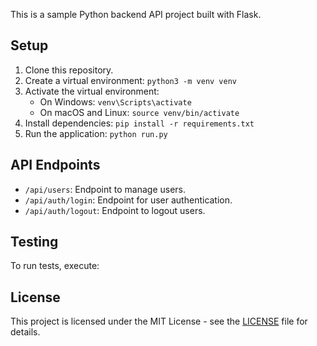 This is a sample Python backend API project built with Flask.

## Setup

1. Clone this repository.
2. Create a virtual environment: `python3 -m venv venv`
3. Activate the virtual environment:
    - On Windows: `venv\Scripts\activate`
    - On macOS and Linux: `source venv/bin/activate`
4. Install dependencies: `pip install -r requirements.txt`
5. Run the application: `python run.py`

## API Endpoints

- `/api/users`: Endpoint to manage users.
- `/api/auth/login`: Endpoint for user authentication.
- `/api/auth/logout`: Endpoint to logout users.

## Testing

To run tests, execute:

## License

This project is licensed under the MIT License - see the [LICENSE](LICENSE) file for details.